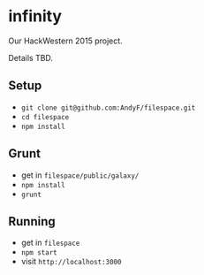 # infinity
Our HackWestern 2015 project.

Details TBD.

Setup
---

* `git clone git@github.com:AndyF/filespace.git`
* `cd filespace`
* `npm install`

Grunt
---

* get in `filespace/public/galaxy/`
* `npm install`
* `grunt`

Running
---

* get in `filespace`
* `npm start`
* visit `http://localhost:3000`